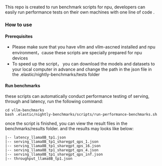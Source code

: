 This repo is created to run  benchmark scripts for npu, developers can easily run performance tests on their own machines with one line of code .
### How to use
#### Prerequisites
- Please make sure that you have vllm and vllm-ascned installed and npu environment，cause these scripts are specially prepared for npu devices
- To speed up the script， you can download the models and datasets to your local computer in advance and change the path in the json file in the .elastic/nightly-benchmarks/tests folder
#### Run benchmarks
these scripts can automatically conduct performance testing of serving, through and latency, run the following command:
```
cd vllm-benchmarks
bash .elastic/nightly-benchmarks/scripts/run-performance-benchmarks.sh
```
once  the script is finished, you can view the result files in the benchmarks/results folder. and the results may looks like below:
```
|-- latency_llama8B_tp1.json
|-- serving_llama8B_tp1_sharegpt_qps_1.json
|-- serving_llama8B_tp1_sharegpt_qps_16.json
|-- serving_llama8B_tp1_sharegpt_qps_4.json
|-- serving_llama8B_tp1_sharegpt_qps_inf.json
|-- throughput_llama8B_tp1.json
```
